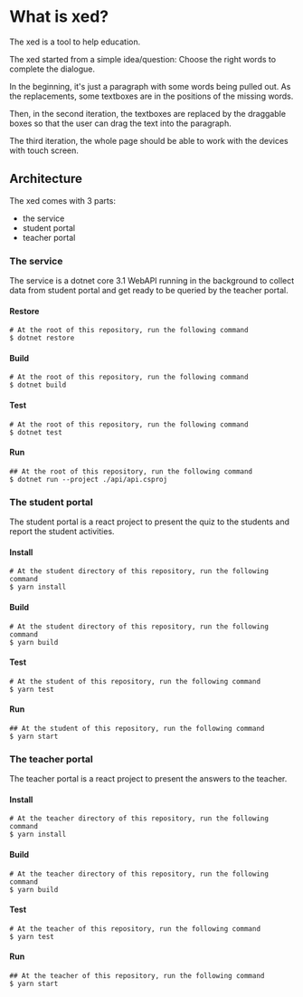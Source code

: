 # What is xed?

The xed is a tool to help education.

The xed started from a simple idea/question: Choose the right words to complete the dialogue.

In the beginning, it's just a paragraph with some words being pulled out. As the replacements, some textboxes are in the positions of the missing words.

Then, in the second iteration, the textboxes are replaced by the draggable boxes so that the user can drag the text into the paragraph.

The third iteration, the whole page should be able to work with the devices with touch screen. 

## Architecture

The xed comes with 3 parts: 
- the service 
- student portal
- teacher portal 

### The service

The service is a dotnet core 3.1 WebAPI running in the background to collect data from student portal and get ready to be queried by the teacher portal.

#### Restore

    # At the root of this repository, run the following command
    $ dotnet restore

#### Build

    # At the root of this repository, run the following command
    $ dotnet build

#### Test

    # At the root of this repository, run the following command
    $ dotnet test
    
#### Run
    
    ## At the root of this repository, run the following command
    $ dotnet run --project ./api/api.csproj

### The student portal

The student portal is a react project to present the quiz to the students and report the student activities.

#### Install

    # At the student directory of this repository, run the following command
    $ yarn install

#### Build

    # At the student directory of this repository, run the following command
    $ yarn build

#### Test

    # At the student of this repository, run the following command
    $ yarn test
    
#### Run
    
    ## At the student of this repository, run the following command
    $ yarn start

### The teacher portal

The teacher portal is a react project to present the answers to the teacher.

#### Install

    # At the teacher directory of this repository, run the following command
    $ yarn install

#### Build

    # At the teacher directory of this repository, run the following command
    $ yarn build

#### Test

    # At the teacher of this repository, run the following command
    $ yarn test
    
#### Run
    
    ## At the teacher of this repository, run the following command
    $ yarn start
